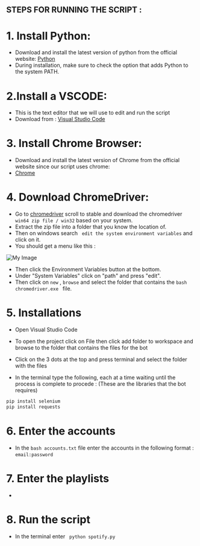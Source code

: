 ## STEPS FOR RUNNING THE SCRIPT : 

# 1. Install Python:
- Download and install the latest version of python from the official website: [Python](https://www.python.org/downloads/windows/)
- During installation, make sure to check the option that adds Python to the system PATH.

# 2.Install a VSCODE:
- This is the text editor that we will use to edit and run the script
- Download from : [Visual Studio Code](https://code.visualstudio.com/download)

# 3. Install Chrome Browser:
- Download and install the latest version of Chrome from the official website since our script uses chrome: 
- [Chrome](https://www.google.com/chrome/?brand=CHBD&brand=YTUH&gclid=CjwKCAiApuCrBhAuEiwA8VJ6JsWRQZ1zr9OxsR-MMiZe-N27lU6LRHSQy_VTu2j683PYcXyeVPD0LxoCpsQQAvD_BwE&gclsrc=aw.ds)

# 4. Download ChromeDriver:
- Go to [chromedriver](https://googlechromelabs.github.io/chrome-for-testing/) scroll to stable and download the chromedriver ``` win64 zip file / win32``` based on your system.
- Extract the zip file into a folder that you know the location of.
- Then on windows search ``` edit the system environment variables``` and click on it.
- You should get a menu like this : 

![My Image](https://www.google.com/url?sa=i&url=https%3A%2F%2Fwww.imatest.com%2Fsupport%2Fdocs%2F23-2%2Fediting-system-environment-variables%2F&psig=AOvVaw0DBf4aZP2pX1i_D838if-k&ust=1702489151963000&source=images&cd=vfe&opi=89978449&ved=0CBIQjRxqFwoTCNDQ4bu4ioMDFQAAAAAdAAAAABAD)

- Then click the Environment Variables button at the bottom.
- Under "System Variables" click on "path" and press "edit".
- Then click on ```new``` , ```browse``` and select the folder that contains the ```bash chromedriver.exe ``` file.

# 5. Installations
- Open Visual Studio Code
- To open the project click on File then click add folder to workspace and browse to the folder that contains the files for the bot
- Click on the 3 dots at the top and press terminal and select the folder with the files

- In the terminal type the following, each at a time waiting until the process is complete to procede :
(These are the libraries that the bot requires)

```bash
pip install selenium
pip install requests
```
# 6. Enter the accounts
- In the ```bash accounts.txt``` file enter the accounts in the following format : ```email:password```

# 7. Enter the playlists
- 

# 8. Run the script
- In the terminal enter ``` python spotify.py```
